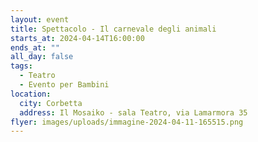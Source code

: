```yaml
---
layout: event
title: Spettacolo - Il carnevale degli animali
starts_at: 2024-04-14T16:00:00
ends_at: ""
all_day: false
tags:
  - Teatro
  - Evento per Bambini
location:
  city: Corbetta
  address: Il Mosaiko - sala Teatro, via Lamarmora 35
flyer: images/uploads/immagine-2024-04-11-165515.png
---
```

